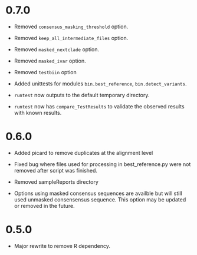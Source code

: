 
# 0.7.0

- Removed `consensus_masking_threshold` option.

- Removed `keep_all_intermediate_files` option.

- Removed `masked_nextclade` option.

- Removed `masked_ivar` option.

- Removed `testbiin` option

- Added unittests for modules `bin.best_reference`, `bin.detect_variants`.

- `runtest` now outputs to the default temporary directory.

- `runtest` now has `compare_TestResults` to validate the observed results with known results.

# 0.6.0

- Added picard to remove duplicates at the alignment level

- Fixed bug where files used for processing in best_reference.py were not removed after script was finished.

- Removed sampleReports directory

- Options using masked consensus sequences are availble but will still used unmasked consensensus sequence. This option may be updated or removed in the future.

# 0.5.0

- Major rewrite to remove R dependency.
